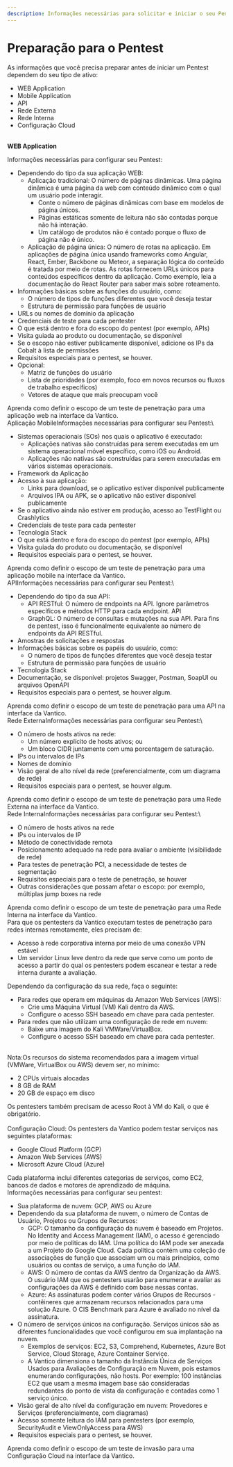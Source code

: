 ```yaml
---
description: Informações necessárias para solicitar e iniciar o seu Pentest.
---
```


# Preparação para o Pentest

As informações que você precisa preparar antes de iniciar um Pentest dependem do seu tipo de ativo:

* WEB Application
* Mobile Application
* API
* Rede Externa
* Rede Interna
* Configuração Cloud

\
**WEB Application**

Informações necessárias para configurar seu Pentest:

* Dependendo do tipo da sua aplicação WEB:
  * Aplicação tradicional: O número de páginas dinâmicas. Uma página dinâmica é uma página da web com conteúdo dinâmico com o qual um usuário pode interagir.
    * Conte o número de páginas dinâmicas com base em modelos de página únicos.
    * Páginas estáticas somente de leitura não são contadas porque não há interação.
    * Um catálogo de produtos não é contado porque o fluxo de página não é único.
  * Aplicação de página única: O número de rotas na aplicação. Em aplicações de página única usando frameworks como Angular, React, Ember, Backbone ou Meteor, a separação lógica do conteúdo é tratada por meio de rotas. As rotas fornecem URLs únicos para conteúdos específicos dentro da aplicação. Como exemplo, leia a documentação do React Router para saber mais sobre roteamento.
* Informações básicas sobre as funções do usuário, como:
  * O número de tipos de funções diferentes que você deseja testar
  * Estrutura de permissão para funções de usuário
* URLs ou nomes de domínio da aplicação
* Credenciais de teste para cada pentester
* O que está dentro e fora do escopo do pentest (por exemplo, APIs)
* Visita guiada ao produto ou documentação, se disponível
* Se o escopo não estiver publicamente disponível, adicione os IPs da Cobalt à lista de permissões
* Requisitos especiais para o pentest, se houver.
* Opcional:
  * Matriz de funções do usuário
  * Lista de prioridades (por exemplo, foco em novos recursos ou fluxos de trabalho específicos)
  * Vetores de ataque que mais preocupam você

Aprenda como definir o escopo de um teste de penetração para uma aplicação web na interface da Vantico.\
Aplicação MobileInformações necessárias para configurar seu Pentest:\


* Sistemas operacionais (SOs) nos quais o aplicativo é executado:
  * Aplicações nativas são construídas para serem executadas em um sistema operacional móvel específico, como iOS ou Android.
  * Aplicações não nativas são construídas para serem executadas em vários sistemas operacionais.
* Framework da Aplicação
* Acesso à sua aplicação:
  * Links para download, se o aplicativo estiver disponível publicamente
  * Arquivos IPA ou APK, se o aplicativo não estiver disponível publicamente
* Se o aplicativo ainda não estiver em produção, acesso ao TestFlight ou Crashlytics
* Credenciais de teste para cada pentester
* Tecnologia Stack
* O que está dentro e fora do escopo do pentest (por exemplo, APIs)
* Visita guiada do produto ou documentação, se disponível
* Requisitos especiais para o pentest, se houver.

Aprenda como definir o escopo de um teste de penetração para uma aplicação mobile na interface da Vantico.\
APIInformações necessárias para configurar seu Pentest:\


* Dependendo do tipo da sua API:
  * API RESTful: O número de endpoints na API. Ignore parâmetros específicos e métodos HTTP para cada endpoint. API
  * GraphQL: O número de consultas e mutações na sua API. Para fins de pentest, isso é funcionalmente equivalente ao número de endpoints da API RESTful.
* Amostras de solicitações e respostas
* Informações básicas sobre os papéis do usuário, como:
  * O número de tipos de funções diferentes que você deseja testar
  * Estrutura de permissão para funções de usuário
* Tecnologia Stack
* Documentação, se disponível: projetos Swagger, Postman, SoapUI ou arquivos OpenAPI
* Requisitos especiais para o pentest, se houver algum.

Aprenda como definir o escopo de um teste de penetração para uma API na interface da Vantico.\
Rede ExternaInformações necessárias para configurar seu Pentest:\


* O número de hosts ativos na rede:
  * Um número explícito de hosts ativos; ou
  * Um bloco CIDR juntamente com uma porcentagem de saturação.
* IPs ou intervalos de IPs
* Nomes de domínio
* Visão geral de alto nível da rede (preferencialmente, com um diagrama de rede)
* Requisitos especiais para o pentest, se houver algum.

Aprenda como definir o escopo de um teste de penetração para uma Rede Externa na interface da Vantico.\
Rede InternaInformações necessárias para configurar seu Pentest:\


* O número de hosts ativos na rede
* IPs ou intervalos de IP
* Método de conectividade remota
* Posicionamento adequado na rede para avaliar o ambiente (visibilidade de rede)
* Para testes de penetração PCI, a necessidade de testes de segmentação
* Requisitos especiais para o teste de penetração, se houver
* Outras considerações que possam afetar o escopo: por exemplo, múltiplas jump boxes na rede

Aprenda como definir o escopo de um teste de penetração para uma Rede Interna na interface da Vantico.\
Para que os pentesters da Vantico executam testes de penetração para redes internas remotamente, eles precisam de:

* Acesso à rede corporativa interna por meio de uma conexão VPN estável
* Um servidor Linux leve dentro da rede que serve como um ponto de acesso a partir do qual os pentesters podem escanear e testar a rede interna durante a avaliação.

Dependendo da configuração da sua rede, faça o seguinte:

* Para redes que operam em máquinas da Amazon Web Services (AWS):
  * Crie uma Máquina Virtual (VM) Kali dentro da AWS.
  * Configure o acesso SSH baseado em chave para cada pentester.
* Para redes que não utilizam uma configuração de rede em nuvem:
  * Baixe uma imagem do Kali VMWare/VirtualBox.
  * Configure o acesso SSH baseado em chave para cada pentester.

\
Nota:Os recursos do sistema recomendados para a imagem virtual (VMWare, VirtualBox ou AWS) devem ser, no mínimo:

* 2 CPUs virtuais alocadas
* 8 GB de RAM
* 20 GB de espaço em disco

Os pentesters também precisam de acesso Root à VM do Kali, o que é obrigatório.\
\
Configuração Cloud: Os pentesters da Vantico podem testar serviços nas seguintes plataformas:

* Google Cloud Platform (GCP)
* Amazon Web Services (AWS)
* Microsoft Azure Cloud (Azure)

Cada plataforma inclui diferentes categorias de serviços, como EC2, bancos de dados e motores de aprendizado de máquina.\
Informações necessárias para configurar seu pentest:

* Sua plataforma de nuvem: GCP, AWS ou Azure
* Dependendo da sua plataforma de nuvem, o número de Contas de Usuário, Projetos ou Grupos de Recursos:
  * GCP: O tamanho da configuração da nuvem é baseado em Projetos. No Identity and Access Management (IAM), o acesso é gerenciado por meio de políticas do IAM. Uma política do IAM pode ser anexada a um Projeto do Google Cloud. Cada política contém uma coleção de associações de função que associam um ou mais princípios, como usuários ou contas de serviço, a uma função do IAM.
  * AWS: O número de contas da AWS dentro da Organização da AWS. O usuário IAM que os pentesters usarão para enumerar e avaliar as configurações da AWS é definido com base nessas contas.
  * Azure: As assinaturas podem conter vários Grupos de Recursos - contêineres que armazenam recursos relacionados para uma solução Azure. O CIS Benchmark para Azure é avaliado no nível da assinatura.
* O número de serviços únicos na configuração. Serviços únicos são as diferentes funcionalidades que você configurou em sua implantação na nuvem.
  * Exemplos de serviços: EC2, S3, Comprehend, Kubernetes, Azure Bot Service, Cloud Storage, Azure Container Service.
  * A Vantico dimensiona o tamanho da Instância Única de Serviços Usados para Avaliações de Configuração em Nuvem, pois estamos enumerando configurações, não hosts. Por exemplo: 100 instâncias EC2 que usam a mesma imagem base são consideradas redundantes do ponto de vista da configuração e contadas como 1 serviço único.
* Visão geral de alto nível da configuração em nuvem: Provedores e Serviços (preferencialmente, com diagramas)
* Acesso somente leitura do IAM para pentesters (por exemplo, SecurityAudit e ViewOnlyAccess para AWS)
* Requisitos especiais para o pentest, se houver.

Aprenda como definir o escopo de um teste de invasão para uma Configuração Cloud na interface da Vantico.

